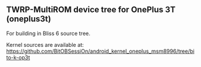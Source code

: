 ## TWRP-MultiROM device tree for OnePlus 3T (oneplus3t)

For building in Bliss 6 source tree.

Kernel sources are available at: https://github.com/BitOBSessiOn/android_kernel_oneplus_msm8996/tree/bito-k-op3t

